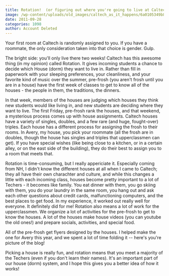 ```yaml
---
title: Rotation!  (or figuring out where you're going to live at Caltech)
image: /wp-content/uploads/old_images/caltech_as_it_happens/6a0105349b8251970b014e8bd17f7a970d.jpg
date: 2011-09-28
categories: 1098
author: Account Deleted
---
```


Your first room at Caltech is randomly assigned to you. If you have a roommate, the only consideration taken into that choice is gender. Gulp.

The bright side: you'll only live there two weeks! Caltech has this awesome thing (in my opinion) called Rotation. It gives incoming students a chance to decide which House (dorm) they want to live in. Rather than fill in paperwork with your sleeping preferences, your cleanliness, and your favorite kind of music over the summer, pre-frosh (you aren't frosh until you are in a house) have the first week of classes to get to know all of the houses - the people in them, the traditions, the dinners.

In that week, members of the houses are judging which houses they think new students would like living in, and new students are deciding where they want to live. The first Friday, pre-frosh rank the houses, and that weekend, a mysterious process comes up with house assignments. Caltech houses have a variety of singles, doubles, and a few rare (and huge, fought-over) triples. Each house has a different process for assigning the frosh to their rooms. In Avery, my house, you pick your roommate (all the frosh are in doubles, though the house has singles and triples that upperclassmen can get). If you have special wishes (like being close to a kitchen, or in a certain alley, or on the east side of the building), they do their best to assign you to a room that meets that.

Rotation is time-consuming, but I really appericiate it. Especially coming from NH, I didn't know the different houses at all when I came to Caltech; they all have their own charachter and culture, and while this changes a little with each incoming class, houses become pretty important to a lot of Techers - it becomes like family. You eat dinner with them, you go skiing with them, you do your laundry in the same room, you hang out and ask each other questions about credit cards, malfunctioning computers, and the best places to get food. In my experience, it worked out really well for everyone. It definitely did for me!
Rotation also means a lot of work for the upperclassmen. We organize a lot of activities for the pre-frosh to get to know the houses. A lot of the houses make house videos (you can youtube the old ones!) and prepare socials, activities, and special food.

All of the pre-frosh get flyers designed by the houses. I helped make the one for Avery this year, and we spent a lot of time folding it -- here's you're picture of the blog!

Picking a house is really fun, and rotation means that you meet a majority of the Techers (even if you don't learn their names). It's an important part of our house (dorm) system, and I hope this gives you a better idea of how it works!
